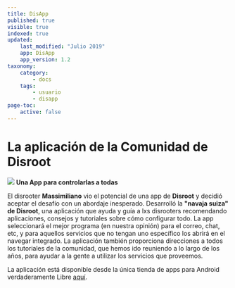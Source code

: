 ```yaml
---
title: DisApp
published: true
visible: true
indexed: true
updated:
    last_modified: "Julio 2019"		
    app: DisApp
    app_version: 1.2
taxonomy:
    category:
        - docs
    tags:
        - usuario
        - disapp
page-toc:
    active: false
---
```


# La aplicación de la Comunidad de Disroot
![](/home/icons/disapp.png)
**Una App para controlarlas a todas**


El disrooter **Massimiliano** vio el potencial de una app de **Disroot** y decidió aceptar el desafío con un abordaje inesperado. Desarrolló la **"navaja suiza" de Disroot**, una aplicación que ayuda y guía a lxs disrooters recomendando aplicaciones, consejos y tutoriales sobre cómo configurar todo. La app seleccionará el mejor programa (en nuestra opinión) para el correo, chat, etc, y para aquellos servicios que no tengan uno específico los abrirá en el navegar integrado. La aplicación también proporciona direcciones a todos los tutoriales de la comunidad, que hemos ido reuniendo a lo largo de los años, para ayudar a la gente a utilizar los servicios que proveemos.

La aplicación está disponible desde la única tienda de apps para Android verdaderamente Libre [aquí](https://f-droid.org/en/packages/org.disroot.disrootapp/).

